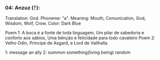 ### 04: Anzuz (ᚨ):

Translation: God.
Phoneme: "a".
Meaning: Mouth, Comunication, God, Wisdom, Wolf, Crow.
Color: Dark Blue

Poem 1:
  A boca é a fonte de toda linguagem,
  Um pilar de sabedoria e conforto aos sábios,
  Uma bênção e felicidade para todo cavaleiro
Poem 2:
  Velho Odin,
  Príncipe de Asgard,
  e Lord de Vallhalla.

1: message an ally
2: summon something(living being) random

